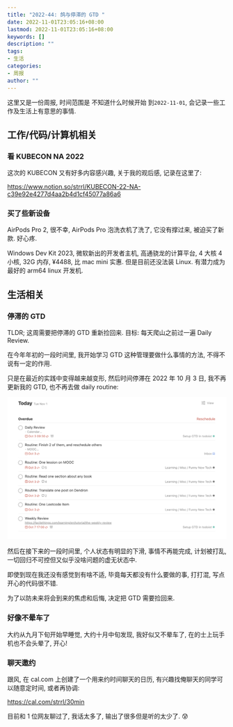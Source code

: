 ```yaml
---
title: "2022-44: 鸽与停滞的 GTD "
date: 2022-11-01T23:05:16+08:00
lastmod: 2022-11-01T23:05:16+08:00
keywords: []
description: ""
tags:
- 生活
categories:
- 周报
author: ""
---
```


这里又是一份周报, 时间范围是 不知道什么时候开始 到`2022-11-01`, 会记录一些工作及生活上有意思的事情.

## 工作/代码/计算机相关

### 看 KUBECON NA 2022

这次的 KUBECON 又有好多内容感兴趣, 关于我的观后感, 记录在这里了:

<https://www.notion.so/strrl/KUBECON-22-NA-c39e92e4277d4aa2b4d1cf45077a86a6>

### 买了些新设备

AirPods Pro 2, 很不幸, AirPods Pro 泡洗衣机了洗了, 它没有撑过来, 被迫买了新款. 好心疼.

Windows Dev Kit 2023, 微软新出的开发者主机, 高通骁龙的计算平台, 4 大核 4 小核, 32G 内存, ¥4488, 比 mac mini 实惠. 但是目前还没法装 Linux. 有潜力成为最好的 arm64 linux 开发机.

## 生活相关

### 停滞的 GTD

TLDR; 这周需要把停滞的 GTD 重新捡回来. 目标: 每天爬山之前过一遍 Daily Review.

在今年年初的一段时间里, 我开始学习 GTD 这种管理要做什么事情的方法, 不得不说有一定的作用.

只是在最近的实践中变得越来越变形, 然后时间停滞在 2022 年 10 月 3 日, 我不再更新我的 GTD, 也不再去做 daily routine:

![](2022-11-01-23-09-27.png)

然后在接下来的一段时间里, 个人状态有明显的下滑, 事情不再能完成, 计划被打乱, 一切回归不可控但又似乎没啥问题的虚无状态中.

即使到现在我还没有感觉到有啥不适, 毕竟每天都没有什么要做的事, 打打混, 写点开心的代码很不错.

为了以防未来将会到来的焦虑和后悔, 决定把 GTD 需要捡回来.

### 好像不晕车了

大约从九月下旬开始早睡觉, 大约十月中旬发现, 我好似又不晕车了, 在的士上玩手机也不会头晕了, 开心!

### 聊天邀约

跟风, 在 cal.com 上创建了一个用来约时间聊天的日历, 有兴趣找俺聊天的同学可以随意定时间, 或者再协调:

<https://cal.com/strrl/30min>

目前和 1 位网友聊过了, 我话太多了, 输出了很多但是听的太少了. 😰
